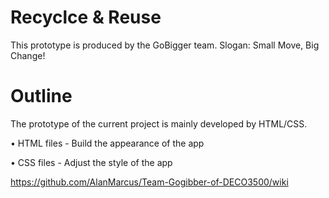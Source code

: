 # Recyclce & Reuse
This prototype is produced by the GoBigger team.
Slogan: Small Move, Big Change!

# Outline
The prototype of the current project is mainly developed by HTML/CSS.

• HTML files - Build the appearance of the app

• CSS files - Adjust the style of the app

https://github.com/AlanMarcus/Team-Gogibber-of-DECO3500/wiki
